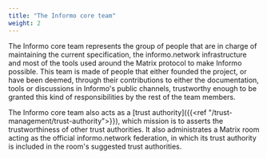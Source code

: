 ```yaml
---
title: "The Informo core team"
weight: 2
---
```


The Informo core team represents the group of people that are in charge of
maintaining the current specification, the informo.network infrastructure and
most of the tools used around the Matrix protocol to make Informo possible. This
team is made of people that either founded the project, or have been deemed,
through their contributions to either the documentation, tools or discussions in
Informo's public channels, trustworthy enough to be granted this kind of
responsibilities by the rest of the team members.

The Informo core team also acts as a [trust authority]({{<ref
"/trust-management/trust-authority">}}), which mission is to asserts the
trustworthiness of other trust authorities. It also administrates a Matrix room
acting as the official informo.network federation, in which its trust authority
is included in the room's suggested trust authorities.
